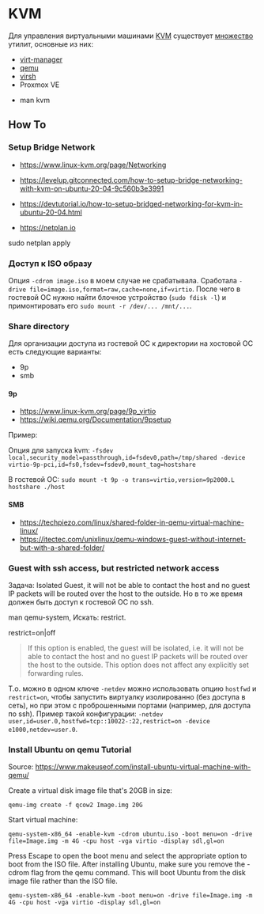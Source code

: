 # KVM

Для управления виртуальными машинами [KVM][linux-kvm] существует [множество](https://www.linux-kvm.org/page/Management_Tools) утилит, основные из них:
- [virt-manager][virt-manager]
- [qemu][qemu]
- [virsh](http://libvirt.org/)
- Proxmox VE

[linux-kvm]: https://www.linux-kvm.org/
[virt-manager]: https://virt-manager.org/
[qemu]: https://www.qemu.org/

- man kvm

## How To

### Setup Bridge Network

- https://www.linux-kvm.org/page/Networking
- https://levelup.gitconnected.com/how-to-setup-bridge-networking-with-kvm-on-ubuntu-20-04-9c560b3e3991
- https://devtutorial.io/how-to-setup-bridged-networking-for-kvm-in-ubuntu-20-04.html

- https://netplan.io

sudo netplan apply

### Доступ к ISO образу

Опция `-cdrom image.iso` в моем случае не срабатывала. Сработала `-drive file=image.iso,format=raw,cache=none,if=virtio`. После чего в гостевой ОС нужно найти блочное устройство (`sudo fdisk -l`) и примонтировать его `sudo mount -r /dev/... /mnt/...`. 

### Share directory

Для организации доступа из гостевой ОС к директории на хостовой ОС есть следующие варианты:
- 9p
- smb

#### 9p

- https://www.linux-kvm.org/page/9p_virtio
- https://wiki.qemu.org/Documentation/9psetup

Пример: 

Опция для запуска kvm:
`-fsdev local,security_model=passthrough,id=fsdev0,path=/tmp/shared -device virtio-9p-pci,id=fs0,fsdev=fsdev0,mount_tag=hostshare`

В гостевой ОС: `sudo mount -t 9p -o trans=virtio,version=9p2000.L hostshare ./host`

#### SMB

- https://techpiezo.com/linux/shared-folder-in-qemu-virtual-machine-linux/
- https://itectec.com/unixlinux/qemu-windows-guest-without-internet-but-with-a-shared-folder/

### Guest with ssh access, but restricted network access

Задача: Isolated Guest, it will not be able to contact the host and no guest IP packets will be routed over the host to the outside. Но в то же время должен быть доступ к гостевой ОС по ssh.

man qemu-system, Искать: restrict. 

restrict=on|off

> If this option is enabled, the guest will be isolated, i.e. it will not be able to contact the host and no guest IP packets will be routed over the host to the outside. This option does not affect any explicitly set forwarding rules.

Т.о. можно в одном ключе `-netdev` можно использовать опцию `hostfwd` и `restrict=on`, чтобы запустить виртуалку изолированно (без доступа в сеть), но при этом с проброшенными портами (например, для доступа по ssh). Пример такой конфигурации: `-netdev user,id=user.0,hostfwd=tcp::10022-:22,restrict=on -device e1000,netdev=user.0`.


### Install Ubuntu on qemu Tutorial

Source: https://www.makeuseof.com/install-ubuntu-virtual-machine-with-qemu/

Create a virtual disk image file that's 20GB in size:

    qemu-img create -f qcow2 Image.img 20G

Start virtual machine:

    qemu-system-x86_64 -enable-kvm -cdrom ubuntu.iso -boot menu=on -drive file=Image.img -m 4G -cpu host -vga virtio -display sdl,gl=on

Press Escape to open the boot menu and select the appropriate option to boot from the ISO file.
After installing Ubuntu, make sure you remove the -cdrom flag from the qemu command. This will boot Ubuntu from the disk image file rather than the ISO file.

    qemu-system-x86_64 -enable-kvm -boot menu=on -drive file=Image.img -m 4G -cpu host -vga virtio -display sdl,gl=on
